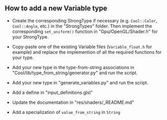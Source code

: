 ## How to add a new Variable type

- Create the corresponding StrongType if necessary (e.g. `Cool::Color`, `Cool::Angle`, etc.) in the "StrongTypes" folder. Then implement the corresponding `set_uniform()` function in "Gpu/OpenGL/Shader.h" for your StrongType.

- Copy-paste one of the existing Variable files (`Variable_float.h` for example) and replace the implemention of all the required functions for your type.

- Add your new type in the type-from-string associations in "Cool/lib/type_from_string/generator.py" and run the script.

- Add your new type in "generate_variables.py" and run the script.

- Add a define in "input_definitions.glsl"

- Update the documentation in "res/shaders/_README.md"

- Add a specialization of `value_from_string` in `String`